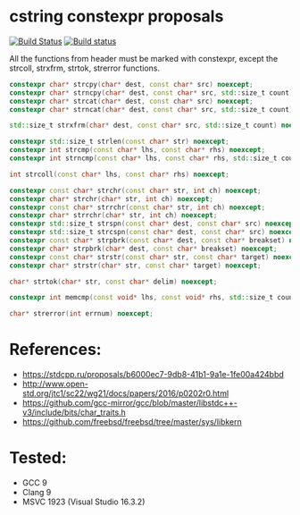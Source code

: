 # cstring constexpr proposals

[![Build Status](https://travis-ci.org/Neargye/cstring-constexpr-proposal.svg?branch=master)](https://travis-ci.org/Neargye/cstring-constexpr-proposal)
[![Build status](https://ci.appveyor.com/api/projects/status/af05o6972g9bc4ec/branch/master?svg=true)](https://ci.appveyor.com/project/Neargye/cstring-constexpr-proposal/branch/master)

All the functions from <cstring> header must be marked with constexpr, except the strcoll, strxfrm, strtok, strerror functions.

```cpp
constexpr char* strcpy(char* dest, const char* src) noexcept;
constexpr char* strncpy(char* dest, const char* src, std::size_t count) noexcept;
constexpr char* strcat(char* dest, const char* src) noexcept;
constexpr char* strncat(char* dest, const char* src, std::size_t count) noexcept;

std::size_t strxfrm(char* dest, const char* src, std::size_t count) noexcept;

constexpr std::size_t strlen(const char* str) noexcept;
constexpr int strcmp(const char* lhs, const char* rhs) noexcept;
constexpr int strncmp(const char* lhs, const char* rhs, std::size_t count) noexcept;

int strcoll(const char* lhs, const char* rhs) noexcept;

constexpr const char* strchr(const char* str, int ch) noexcept;
constexpr char* strchr(char* str, int ch) noexcept;
constexpr const char* strrchr(const char* str, int ch) noexcept;
constexpr char* strrchr(char* str, int ch) noexcept;
constexpr std::size_t strspn(const char* dest, const char* src) noexcept;
constexpr std::size_t strcspn(const char* dest, const char* src) noexcept;
constexpr const char* strpbrk(const char* dest, const char* breakset) noexcept;
constexpr char* strpbrk(char* dest, const char* breakset) noexcept;
constexpr const char* strstr(const char* str, const char* target) noexcept;
constexpr char* strstr(char* str, const char* target) noexcept;

char* strtok(char* str, const char* delim) noexcept;

constexpr int memcmp(const void* lhs, const void* rhs, std::size_t count) noexcept;

char* strerror(int errnum) noexcept;
```

# References:
* https://stdcpp.ru/proposals/b6000ec7-9db8-41b1-9a1e-1fe00a424bbd
* http://www.open-std.org/jtc1/sc22/wg21/docs/papers/2016/p0202r0.html
* https://github.com/gcc-mirror/gcc/blob/master/libstdc++-v3/include/bits/char_traits.h
* https://github.com/freebsd/freebsd/tree/master/sys/libkern

# Tested:
* GCC 9
* Clang 9
* MSVC 1923 (Visual Studio 16.3.2)
